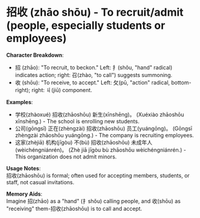# **招收 (zhāo shōu) - To recruit/admit (people, especially students or employees)**

**Character Breakdown**:  
- 招 (zhāo): "To recruit, to beckon." Left: 扌(shǒu, "hand" radical) indicates action; right: 召(zhào, "to call") suggests summoning.  
- 收 (shōu): "To receive, to accept." Left: 攵(pū, "action" radical, bottom-right); right: 丩(jiū) component.

**Examples**:  
- 学校(zhàoxué) 招收(zhāoshōu) 新生(xīnshēng)。 (Xuéxiào zhāoshōu xīnshēng.) - The school is enrolling new students.  
- 公司(gōngsī) 正在(zhèngzài) 招收(zhāoshōu) 员工(yuángōng)。 (Gōngsī zhèngzài zhāoshōu yuángōng.) - The company is recruiting employees.  
- 这家(zhèjiā) 机构(jīgòu) 不(bù) 招收(zhāoshōu) 未成年人(wèichéngniánrén)。 (Zhè jiā jīgòu bù zhāoshōu wèichéngniánrén.) - This organization does not admit minors.

**Usage Notes**:  
招收(zhāoshōu) is formal; often used for accepting members, students, or staff, not casual invitations.

**Memory Aids**:  
Imagine 招(zhāo) as a "hand" (扌shǒu) calling people, and 收(shōu) as "receiving" them-招收(zhāoshōu) is to call and accept.